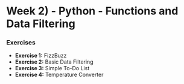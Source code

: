 
# Week 2) - Python - Functions and Data Filtering

### Exercises

- **Exercise 1:** FizzBuzz
- **Exercise 2:** Basic Data Filtering
- **Exercise 3:** Simple To-Do List
- **Exercise 4:** Temperature Converter
